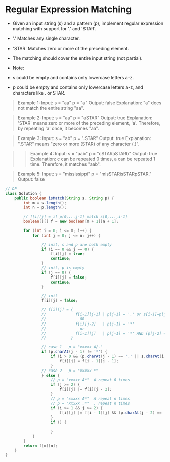 # Regular Expression Matching
- Given an input string (s) and a pattern (p), implement regular expression matching with support for '.' and 'STAR'.

- '.' Matches any single character.
- 'STAR' Matches zero or more of the preceding element.
- The matching should cover the entire input string (not partial).

- Note:

- s could be empty and contains only lowercase letters a-z.
- p could be empty and contains only lowercase letters a-z, and characters like . or STAR.

> Example 1:
> Input:
> s = "aa"
> p = "a"
> Output: false
> Explanation: "a" does not match the entire string "aa".

> Example 2:
> Input:
> s = "aa"
> p = "aSTAR"
> Output: true
> Explanation: 'STAR' means zero or more of the preceding element, 'a'. Therefore, by repeating 'a' once, it becomes "aa".

> Example 3:
> Input:
> s = "ab"
> p = ".STAR"
> Output: true
> Explanation: ".STAR" means "zero or more (STAR) of any character (.)".

> > Example 4:
> Input:
> s = "aab"
> p = "cSTARaSTARb"
> Output: true
> Explanation: c can be repeated 0 times, a can be repeated 1 time. Therefore, it matches "aab".

> Example 5:
> Input:
> s = "mississippi"
> p = "misSTARisSTARpSTAR."
> Output: false

```java
// DP
class Solution {
    public boolean isMatch(String s, String p) {
    	int m = s.length();
    	int n = p.length();
		
		// f[i][j] = if p[0,...j-1] match s[0,...,i-1]
		boolean[][] f = new boolean[m + 1][n + 1];

		for (int i = 0; i <= m; i++) {
			for (int j = 0; j <= n; j++) {

				// init, s and p are both empty
				if (i == 0 && j == 0) {
					f[i][j] = true;
					continue;
				}
				// init, p is empty
				if (j == 0) {
					f[i][j] = false;
					continue;
				}

				// init
				f[i][j] = false;

				// f[i][j] = {
				//             f[i-1][j-1] | p[j-1] = '.' or s[i-1]=p[j-1]
				//               OR
				//             f[i][j-2]   | p[j-1] = '*'
				//               or
				//             f[i-1][j]   | p[j-1] = '*' AND (p[j-2] = '.' or s[i-1]=p[j-2])
				//           }

				// case 1   p = "xxxxx A/."
				if (p.charAt(j - 1) != '*') {
					if (i > 0 && (p.charAt(j - 1) == '.' || s.charAt(i - 1) == p.charAt(j - 1))) {
						f[i][j] = f[i - 1][j - 1];
					}
				// case 2   p = "xxxxx *"
				} else {
					// p = "xxxxx A*"  A repeat 0 times
					if (j >= 2) {
						f[i][j] |= f[i][j - 2];
					}
					// p = "xxxxx A*"  A repeat n times
					// p = "xxxxx .*"  . repeat n times
					if (i >= 1 && j >= 2) {
						f[i][j] |= f[i - 1][j] && (p.charAt(j - 2) == '.' || p.charAt(j - 2) == s.charAt(i - 1));
					}
					if () {
							
					}
			}
		}
		return f[m][n];
    }
}
```

